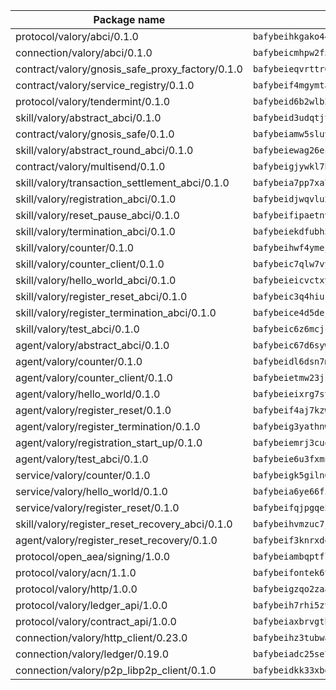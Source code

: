 | Package name                                                  | Package hash                                                  |
| ------------------------------------------------------------- | ------------------------------------------------------------- |
| protocol/valory/abci/0.1.0                                    | `bafybeihkgako44fzgurcv4hgbems4ptdtosae4lopnnr75eczb6kx3x2lm` |
| connection/valory/abci/0.1.0                                  | `bafybeicmhpw2f5c3vds6lwlv2q4fa5nd6zonnvgdretrwfly7ylpiofdqq` |
| contract/valory/gnosis_safe_proxy_factory/0.1.0               | `bafybeieqvrttr6fiidrzab5t2toyewixqg7oayvdo64sidi33ouro5ixdu` |
| contract/valory/service_registry/0.1.0                        | `bafybeif4mgymtachjdhyzemxp7oj2i7itusjvrsxw7cheuvhtypizutu5e` |
| protocol/valory/tendermint/0.1.0                              | `bafybeid6b2wlb24g6d3godmqms44qvnpkhlvb27icotuobvnscmdmlhaha` |
| skill/valory/abstract_abci/0.1.0                              | `bafybeid3udqtjtl4txht2z3tm3z3mr2nqtoddtno3u3urxjqjbbpqeelli` |
| contract/valory/gnosis_safe/0.1.0                             | `bafybeiamw5sluyueflxsvzukmayctl3ijc76fx5twstwnc7ons6lw2goa4` |
| skill/valory/abstract_round_abci/0.1.0                        | `bafybeiewag26eckr3ibmwfkxitbdysratqui7fwfdr4shl3tdux3enhrhy` |
| contract/valory/multisend/0.1.0                               | `bafybeigjywkl7hydjsrkogob3xebj2ifhqwmfhhxoeyrndzhhxi5u6amey` |
| skill/valory/transaction_settlement_abci/0.1.0                | `bafybeia7pp7xa7ndwgshisngdbf4tbuukp677xlfdq656yoahufzo4s73a` |
| skill/valory/registration_abci/0.1.0                          | `bafybeidjwqvlu2adrs4x24omasvsn5uamhb35ns5fs543wrblez24mgrga` |
| skill/valory/reset_pause_abci/0.1.0                           | `bafybeifipaetnvksw2ynje62uyphylrksenz4zus3om3zqcp44fgmfksj4` |
| skill/valory/termination_abci/0.1.0                           | `bafybeiekdfubh532fmtpzfxngj3qinzsbfinnv5f3zfpawqnsd646fwhau` |
| skill/valory/counter/0.1.0                                    | `bafybeihwf4ymejsriovlv3qqwyf3bkjifsb4ssaogwdgvs37dbwltoj27u` |
| skill/valory/counter_client/0.1.0                             | `bafybeic7qlw7vyovllmu35rb3cag4afduemo6ulr7sfkxtwtrjhlb2a5cq` |
| skill/valory/hello_world_abci/0.1.0                           | `bafybeieicvctxyughycijiofmjflp6pukaawmjfogsasg6itxyfdyxmloa` |
| skill/valory/register_reset_abci/0.1.0                        | `bafybeic3q4hiukxohi4b6figslctmvwikcodaox6qdyvcqakjsjpzzplgq` |
| skill/valory/register_termination_abci/0.1.0                  | `bafybeice4d5dejmh3cwoar5j5x5bvv7flz2od3rhk6cyk6d72plbcf6jzm` |
| skill/valory/test_abci/0.1.0                                  | `bafybeic6z6mcjcuo2hz5m4eolsspw2gchas6hkxlog2lguy3e6pt4vzxou` |
| agent/valory/abstract_abci/0.1.0                              | `bafybeic67d6sywf6wrmsdlg77rnrm26gdwmmdatvphthbfoqfokpvb6ik4` |
| agent/valory/counter/0.1.0                                    | `bafybeidl6dsn7m7hyv6euvtk4lwffehd4qhru25aeud65rvm5lsfgvqzfy` |
| agent/valory/counter_client/0.1.0                             | `bafybeietmw23jsfhwehuuzomutpxkydylfr7cynmpqrzcxmae2r62lst6e` |
| agent/valory/hello_world/0.1.0                                | `bafybeieixrg7syhzautbvugk3jidgrr44ayc6cfsepdpa36epaocthodmu` |
| agent/valory/register_reset/0.1.0                             | `bafybeif4aj7kzwldvrm6ilmtceuexvrkfercgb5okhecauklpxknmuulxa` |
| agent/valory/register_termination/0.1.0                       | `bafybeig3yathnwxjdqcosrybgiyj4fus63qmtls47yqpoupmpcdwnfxfnm` |
| agent/valory/registration_start_up/0.1.0                      | `bafybeiemrj3cuogfdsyrluayrbuopmgqbjtazrha36ngvnnyt46iwank6q` |
| agent/valory/test_abci/0.1.0                                  | `bafybeie6u3fxmnrkohwttfvr2z76xbkx7djxwx3rs6qjm7ljfean4sk454` |
| service/valory/counter/0.1.0                                  | `bafybeigk5giln64ynqdhbj5yxaazu5xpgkdfzdsjlfklaab45ulfovsw4i` |
| service/valory/hello_world/0.1.0                              | `bafybeia6ye66fiinmntxltx6imydyutvmgdsmqeburfgtizhri3edanho4` |
| service/valory/register_reset/0.1.0                           | `bafybeifqjpgqe5ohmvqasvwamzm3tir3x7zwdkgtnrsdh43lkqbmm7dxfq` |
| skill/valory/register_reset_recovery_abci/0.1.0               | `bafybeihvmzuc7j4na6fk77lq7vpkpy7rz3m6ozy4l6kob5h32vnxqxpxoe` |
| agent/valory/register_reset_recovery/0.1.0                    | `bafybeif3knrxdqemojwgdaq3l47lggb3hqasxrj6ylbcawvymwyzorzaky` |
| protocol/open_aea/signing/1.0.0                               | `bafybeiambqptflge33eemdhis2whik67hjplfnqwieoa6wblzlaf7vuo44` |
| protocol/valory/acn/1.1.0                                     | `bafybeifontek6tvaecatoauiule3j3id6xoktpjubvuqi3h2jkzqg7zh7a` |
| protocol/valory/http/1.0.0                                    | `bafybeigzqo2zaakcjtzzsm6dh4x73v72xg6ctk6muyp5uq5ueb7y34fbxy` |
| protocol/valory/ledger_api/1.0.0                              | `bafybeih7rhi5zvfvwakx5ifgxsz2cfipeecsh7bm3gnudjxtvhrygpcftq` |
| protocol/valory/contract_api/1.0.0                            | `bafybeiaxbrvgtbdrh4lslskuxyp4awyr4whcx3nqq5yrr6vimzsxg5dy64` |
| connection/valory/http_client/0.23.0                          | `bafybeihz3tubwado7j3wlivndzzuj3c6fdsp4ra5r3nqixn3ufawzo3wii` |
| connection/valory/ledger/0.19.0                               | `bafybeiadc25se7dgnn4mufztwpzdono4xsfs45qknzdqyi3gckn6ccuv44` |
| connection/valory/p2p_libp2p_client/0.1.0                     | `bafybeidkk33xbga54szmitk6uwsi3ef56hbbdbuasltqtiyki34hgfpnxa` |
